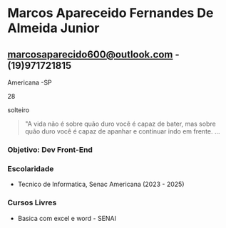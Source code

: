 # Marcos Apareceido Fernandes De Almeida Junior
## marcosaparecido600@outlook.com - (19)971721815
Americana -SP

28

solteiro


> "A vida não é sobre quão duro você é capaz de bater, mas sobre quão duro você é capaz de apanhar e continuar indo em frente. ...

### Objetivo: Dev Front-End

### Escolaridade
- Tecnico de Informatica, Senac Americana (2023 - 2025)

### Cursos Livres 
- Basica com excel e word - SENAI 

